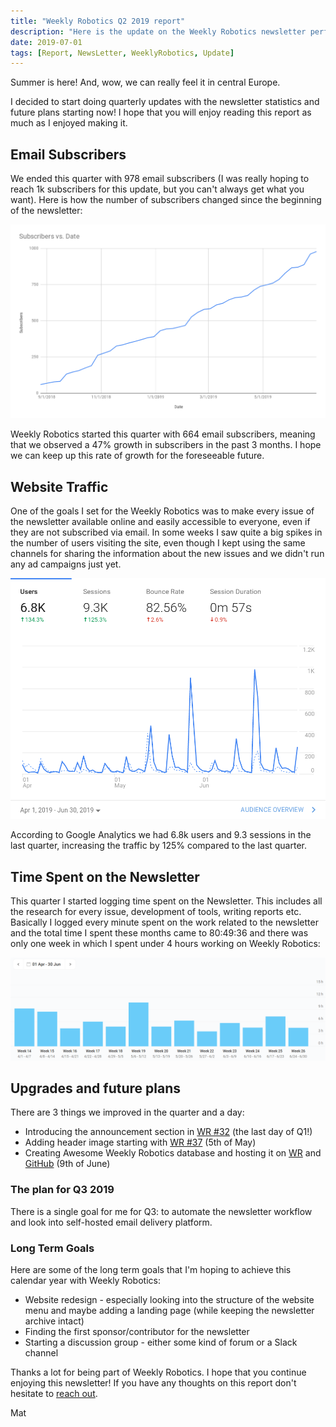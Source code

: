 ```yaml
---
title: "Weekly Robotics Q2 2019 report"
description: "Here is the update on the Weekly Robotics newsletter performance in Q2. Enjoy the read!"
date: 2019-07-01
tags: [Report, NewsLetter, WeeklyRobotics, Update]
---
```


Summer is here! And, wow, we can really feel it in central Europe.

I decided to start doing quarterly updates with the newsletter statistics and future plans starting now! I hope that you will enjoy reading this report as much as I enjoyed making it.

## Email Subscribers

We ended this quarter with 978 email subscribers (I was really hoping to reach 1k subscribers for this update, but you can't always get what you want). Here is how the number of subscribers changed since the beginning of the newsletter:

![Mailchimp growth](/img/reports/2019/q2_total_subs.png "Subscribers growth since day 1 of Weekly Robotics")

Weekly Robotics started this quarter with 664 email subscribers, meaning that we observed a 47% growth in subscribers in the past 3 months. I hope we can keep up this rate of growth for the foreseeable future.

## Website Traffic

One of the goals I set for the Weekly Robotics was to make every issue of the newsletter available online and easily accessible to everyone, even if they are not subscribed via email. In some weeks I saw quite a big spikes in the number of users visiting the site, even though I kept using the same channels for sharing the information about the new issues and we didn't run any ad campaigns just yet.

![Website visits](/img/reports/2019/q2_website_traffic.png "Weekly Robotics website traffic in Q2")

According to Google Analytics we had 6.8k users and 9.3 sessions in the last quarter, increasing the traffic by 125% compared to the last quarter.

## Time Spent on the Newsletter

This quarter I started logging time spent on the Newsletter. This includes all the research for every issue, development of tools, writing reports etc. Basically I logged every minute spent on the work related to the newsletter and the total time I spent these months came to 80:49:36 and there was only one week in which I spent under 4 hours working on Weekly Robotics:

![Time spent on Weekly Robotics](/img/reports/2019/q2_time_spent.png "Time spent working on WR this quarter")

## Upgrades and future plans

There are 3 things we improved in the quarter and a day:
* Introducing the announcement section in [WR #32](https://weeklyrobotics.com/weekly-robotics-32) (the last day of Q1!)
* Adding header image starting with [WR #37](https://weeklyrobotics.com/weekly-robotics-37) (5th of May)
* Creating Awesome Weekly Robotics database and hosting it on [WR](https://weeklyrobotics.com/awesome-wr.html) and [GitHub](https://github.com/msadowski/awesome-weekly-robotics) (9th of June)

### The plan for Q3 2019

There is a single goal for me for Q3: to automate the newsletter workflow and look into self-hosted email delivery platform.

### Long Term Goals

Here are some of the long term goals that I'm hoping to achieve this calendar year with Weekly Robotics:
* Website redesign - especially looking into the structure of the website menu and maybe adding a landing page (while keeping the newsletter archive intact)
* Finding the first sponsor/contributor for the newsletter
* Starting a discussion group - either some kind of forum or a Slack channel


Thanks a lot for being part of Weekly Robotics. I hope that you continue enjoying this newsletter! If you have any thoughts on this report don't hesitate to [reach out](mailto:contact@weeklyrobotics.com).

Mat

